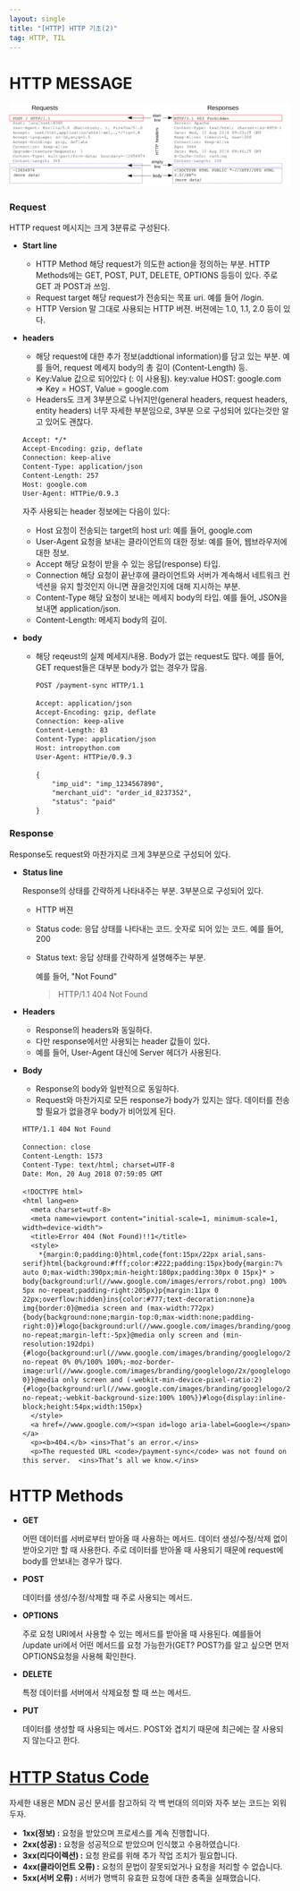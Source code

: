 ```yaml
---
layout: single
title: "[HTTP] HTTP 기초(2)"
tag: HTTP, TIL
---
```


# HTTP MESSAGE

![HTTP message](../assets/images/HTTPMsgStructure2.png)

### Request

HTTP request 메시지는 크게 3분류로 구성된다.

- **Start line**
  - HTTP Method
    해당 request가 의도한 action을 정의하는 부분.
    HTTP Methods에는 GET, POST, PUT, DELETE, OPTIONS 등등이 있다.
    주로 GET 과 POST과 쓰임.
  - Request target
    해당 request가 전송되는 목표 uri.
    예를 들어 /login.
  - HTTP Version
    말 그대로 사용되는 HTTP 버젼. 버젼에는 1.0, 1.1, 2.0 등이 있다.

- **headers**

  - 해당 request에 대한 추가 정보(addtional information)를 담고 있는 부분.
    예를 들어, request 메세지 body의 총 길이 (Content-Length) 등.
  - Key:Value 값으로 되어있다 (: 이 사용됨).
    key:value
    HOST: google.com => Key = HOST, Value = google.com
  - Headers도 크게 3부분으로 나뉘지만(general headers, request headers, entity headers) 너무 자세한 부분임으로, 3부분 으로 구성되어 있다는것만 알고 있어도 괜찮다.

  ```http
  Accept: */*
  Accept-Encoding: gzip, deflate
  Connection: keep-alive
  Content-Type: application/json
  Content-Length: 257
  Host: google.com
  User-Agent: HTTPie/0.9.3
  ```

  자주 사용되는 header 정보에는 다음이 있다:

  - Host
    요청이 전송되는 target의 host url: 예를 들어, google.com
  - User-Agent
    요청을 보내는 클라이언트의 대한 정보: 예를 들어, 웹브라우저에 대한 정보.
  - Accept
    해당 요청이 받을 수 있는 응답(response) 타입.
  - Connection
    해당 요청이 끝난후에 클라이언트와 서버가 계속해서 네트워크 컨넥션을 유지 할것인지 아니면 끊을것인지에 대해 지시하는 부분.
  - Content-Type
    해당 요청이 보내는 메세지 body의 타입. 예를 들어, JSON을 보내면 application/json.
  - Content-Length:
    메세지 body의 길이.

- **body**

  - 해당 reqeust의 실제 메세지/내용.
    Body가 없는 request도 많다.
    예를 들어, GET request들은 대부분 body가 없는 경우가 많음.

    ```http
    POST /payment-sync HTTP/1.1
    
    Accept: application/json
    Accept-Encoding: gzip, deflate
    Connection: keep-alive
    Content-Length: 83
    Content-Type: application/json
    Host: intropython.com
    User-Agent: HTTPie/0.9.3
    
    {
        "imp_uid": "imp_1234567890",
        "merchant_uid": "order_id_8237352",
        "status": "paid"
    }
    ```



### Response

Response도 request와 마찬가지로 크게 3부분으로 구성되어 있다.

- **Status line**

  Response의 상태를 간략하게 나타내주는 부분.
  3부분으로 구성되어 있다.

  - HTTP 버젼

  - Status code: 응답 상태를 나타내는 코드. 숫자로 되어 있는 코드.
    예를 들어, 200

  - Status text: 응답 상태를 간략하게 설명해주는 부분.

    예를 들어, "Not Found"

    > HTTP/1.1 404 Not Found

- **Headers**

  - Response의 headers와 동일하다.
  - 다만 response에서만 사용되는 header 값들이 있다.
  - 예를 들어, User-Agent 대신에 Server 헤더가 사용된다.

- **Body**

  - Response의 body와 일반적으로 동일하다.
  - Request와 마찬가지로 모든 response가 body가 있지는 않다. 데이터를 전송할 필요가 없을경우 body가 비어있게 된다.

  ```http
  HTTP/1.1 404 Not Found
  
  Connection: close
  Content-Length: 1573
  Content-Type: text/html; charset=UTF-8
  Date: Mon, 20 Aug 2018 07:59:05 GMT
  
  <!DOCTYPE html>
  <html lang=en>
    <meta charset=utf-8>
    <meta name=viewport content="initial-scale=1, minimum-scale=1, width=device-width">
    <title>Error 404 (Not Found)!!1</title>
    <style>
      *{margin:0;padding:0}html,code{font:15px/22px arial,sans-serif}html{background:#fff;color:#222;padding:15px}body{margin:7% auto 0;max-width:390px;min-height:180px;padding:30px 0 15px}* > body{background:url(//www.google.com/images/errors/robot.png) 100% 5px no-repeat;padding-right:205px}p{margin:11px 0 22px;overflow:hidden}ins{color:#777;text-decoration:none}a img{border:0}@media screen and (max-width:772px){body{background:none;margin-top:0;max-width:none;padding-right:0}}#logo{background:url(//www.google.com/images/branding/googlelogo/1x/googlelogo_color_150x54dp.png) no-repeat;margin-left:-5px}@media only screen and (min-resolution:192dpi){#logo{background:url(//www.google.com/images/branding/googlelogo/2x/googlelogo_color_150x54dp.png) no-repeat 0% 0%/100% 100%;-moz-border-image:url(//www.google.com/images/branding/googlelogo/2x/googlelogo_color_150x54dp.png) 0}}@media only screen and (-webkit-min-device-pixel-ratio:2){#logo{background:url(//www.google.com/images/branding/googlelogo/2x/googlelogo_color_150x54dp.png) no-repeat;-webkit-background-size:100% 100%}}#logo{display:inline-block;height:54px;width:150px}
    </style>
    <a href=//www.google.com/><span id=logo aria-label=Google></span></a>
    <p><b>404.</b> <ins>That’s an error.</ins>
    <p>The requested URL <code>/payment-sync</code> was not found on this server.  <ins>That’s all we know.</ins>
  ```





# HTTP Methods

- **GET**

  어떤 데이터를 서버로부터 받아올 때 사용하는 메서드. 데이터 생성/수정/삭제 없이 받아오기만 할 때 사용한다. 주로 데이터를 받아올 때 사용되기 때문에 request에 body를 안보내는 경우가 많다.

  

- **POST**

  데이터를 생성/수정/삭제할 때 주로 사용되는 메서드. 

  

- **OPTIONS**

  주로 요청 URI에서 사용할 수 있는 메서드를 받아올 때 사용된다. 예를들어 /update uri에서 어떤 메서드를 요청 가능한가(GET? POST?)를 알고 싶으면 먼저 OPTIONS요청을 사용해 확인한다.

  

- **DELETE**

  특정 데이터를 서버에서 삭제요청 할 때 쓰는 메서드. 

  

- **PUT**

  데이터를 생성할 때 사용되는 메서드. POST와 겹치기 때문에 최근에는 잘 사용되지 않는다고 한다.





# [HTTP Status Code](https://developer.mozilla.org/ko/docs/Web/HTTP/Status)

자세한 내용은 MDN 공신 문서를 참고하되 각 백 번대의 의미와 자주 보는 코드는 외워두자.

- **1xx(정보) :** 요청을 받았으며 프로세스를 계속 진행합니다.
- **2xx(성공) :** 요청을 성공적으로 받았으며 인식했고 수용하였습니다.
- **3xx(리다이렉션) :** 요청 완료를 위해 추가 작업 조치가 필요합니다.
- **4xx(클라이언트 오류) :** 요청의 문법이 잘못되었거나 요청을 처리할 수 없습니다.
- **5xx(서버 오류) :** 서버가 명백히 유효한 요청에 대한 충족을 실패했습니다.





